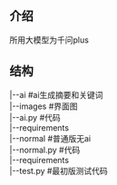 ## 介绍
所用大模型为千问plus
## 结构
|--ai        #ai生成摘要和关键词  
   |--images #界面图  
   |--ai.py  #代码  
   |--requirements  
|--normal    #普通版无ai  
   |--normal.py #代码  
   |--requirements  
|--test.py #最初版测试代码  

